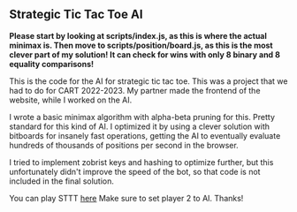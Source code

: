 ## Strategic Tic Tac Toe AI

**Please start by looking at scripts/index.js, as this is where the actual minimax is. Then move to scripts/position/board.js, as this is the most clever part of my solution! It can check for wins with only 8 binary and 8 equality comparisons!**

This is the code for the AI for strategic tic tac toe. This was a project that we had to do for CART 2022-2023. My partner made the frontend of the website, while I worked on the AI. 

I wrote a basic minimax algorithm with alpha-beta pruning for this. Pretty standard for this kind of AI. I optimized it by using a clever solution with bitboards for insanely fast operations, getting the AI to eventually evaluate hundreds of thousands of positions per second in the browser.

I tried to implement zobrist keys and hashing to optimize further, but this unfortunately didn't improve the speed of the bot, so that code is not included in the final solution.

You can play STTT [here](https://tictactoe2-0.netlify.app/)
Make sure to set player 2 to AI.
Thanks!
